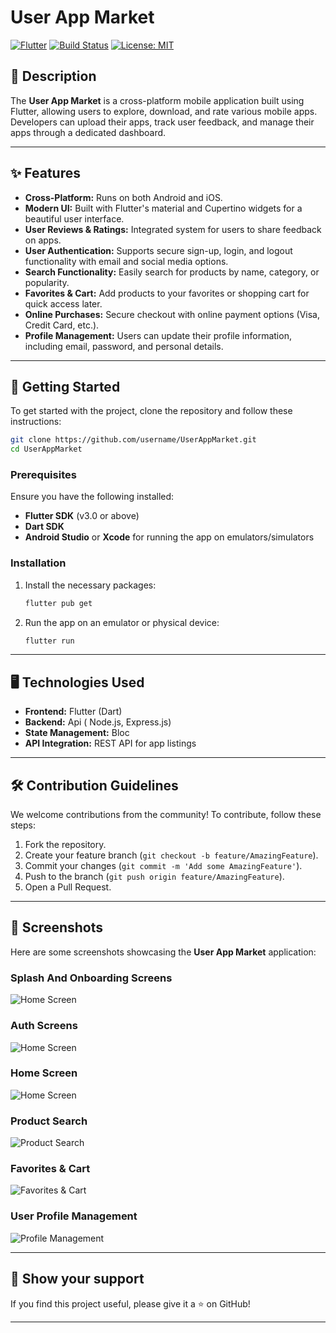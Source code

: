 
# User App Market

[![Flutter](https://img.shields.io/badge/Flutter-v3.0-blue)](https://flutter.dev) [![Build Status](https://img.shields.io/badge/build-passing-brightgreen)](https://github.com/username/repo) [![License: MIT](https://img.shields.io/badge/License-MIT-blue.svg)](LICENSE)

## 📝 Description

The **User App Market** is a cross-platform mobile application built using Flutter, allowing users to explore, download, and rate various mobile apps. Developers can upload their apps, track user feedback, and manage their apps through a dedicated dashboard.

---

## ✨ Features

- **Cross-Platform:** Runs on both Android and iOS.
- **Modern UI:** Built with Flutter's material and Cupertino widgets for a beautiful user interface.
- **User Reviews & Ratings:** Integrated system for users to share feedback on apps.
- **User Authentication:** Supports secure sign-up, login, and logout functionality with email and social media options.
- **Search Functionality:** Easily search for products by name, category, or popularity.
- **Favorites & Cart:** Add products to your favorites or shopping cart for quick access later.
- **Online Purchases:** Secure checkout with online payment options (Visa, Credit Card, etc.).
- **Profile Management:** Users can update their profile information, including email, password, and personal details.

---

## 🚀 Getting Started

To get started with the project, clone the repository and follow these instructions:

```bash
git clone https://github.com/username/UserAppMarket.git
cd UserAppMarket
```

### Prerequisites

Ensure you have the following installed:

- **Flutter SDK** (v3.0 or above)
- **Dart SDK**
- **Android Studio** or **Xcode** for running the app on emulators/simulators

### Installation

1. Install the necessary packages:

    ```bash
    flutter pub get
    ```

2. Run the app on an emulator or physical device:

    ```bash
    flutter run
    ```

---

## 🖥️ Technologies Used

- **Frontend:** Flutter (Dart)
- **Backend:** Api ( Node.js, Express.js)
- **State Management:** Bloc
- **API Integration:** REST API for app listings

---

## 🛠️ Contribution Guidelines

We welcome contributions from the community! To contribute, follow these steps:

1. Fork the repository.
2. Create your feature branch (`git checkout -b feature/AmazingFeature`).
3. Commit your changes (`git commit -m 'Add some AmazingFeature'`).
4. Push to the branch (`git push origin feature/AmazingFeature`).
5. Open a Pull Request.

---

## 📸 Screenshots

Here are some screenshots showcasing the **User App Market** application:

### Splash And Onboarding Screens
![Home Screen](path_to_home_screen_image)

### Auth Screens
![Home Screen](path_to_home_screen_image)

### Home Screen
![Home Screen](path_to_home_screen_image)

### Product Search
![Product Search](path_to_search_image)

### Favorites & Cart
![Favorites & Cart](path_to_favorites_cart_image)

### User Profile Management
![Profile Management](path_to_profile_image)

---


## 🌟 Show your support

If you find this project useful, please give it a ⭐ on GitHub!

---
